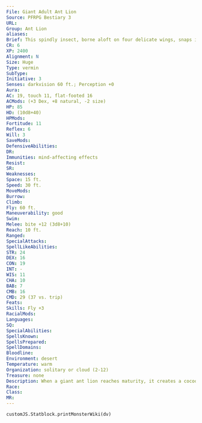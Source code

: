 ```yaml
---
File: Giant Adult Ant Lion
Source: PFRPG Bestiary 3
URL: 
Group: Ant Lion
aliases: 
Brief: This spindly insect, borne aloft on four delicate wings, snaps its mandibles in obvious hunger.
CR: 6
XP: 2400
Alignment: N
Size: Huge
Type: vermin
SubType: 
Initiative: 3
Senses: darkvision 60 ft.; Perception +0
Aura: 
AC: 19, touch 11, flat-footed 16
ACMods: (+3 Dex, +8 natural, -2 size)
HP: 85
HD: (10d8+40)
HPMods: 
Fortitude: 11
Reflex: 6
Will: 3
SaveMods: 
DefensiveAbilities: 
DR: 
Immunities: mind-affecting effects
Resist: 
SR: 
Weaknesses: 
Space: 15 ft.
Speed: 30 ft.
MoveMods: 
Burrow: 
Climb: 
Fly: 60 ft.
Maneuverability: good
Swim: 
Melee: bite +12 (3d8+10)
Reach: 10 ft.
Ranged: 
SpecialAttacks: 
SpellLikeAbilities: 
STR: 24
DEX: 16
CON: 19
INT: -
WIS: 11
CHA: 10
BAB: 7
CMB: 16
CMD: 29 (37 vs. trip)
Feats: 
Skills: Fly +3
RacialMods: 
Languages: 
SQ: 
SpecialAbilities: 
SpellsKnown: 
SpellsPrepared: 
SpellDomains: 
Bloodline: 
Environment: desert
Temperature: warm
Organization: solitary or cloud (2-12)
Treasure: none
Description: When a giant ant lion reaches maturity, it creates a cocoon of sand and dirt around itself. Over the course of a month, the ant lion undergoes a dramatic metamorphosis-when it emerges, its body has become elongated and thin and it has gained a set of enormous, lacy wings. Depending on the region, giant adult ant lions are often called giant lacewings, giant damself lies, or giant spindlef lies, but regardless of their regional name, they remain ravenous and deadly, replacing the sand trap cunning of their larval form with swift flight and greater battlefield mobility.
Race: 
Class: 
MR: 
---
```

```dataviewjs
customJS.Statblock.printMonsterWiki(dv)
```

